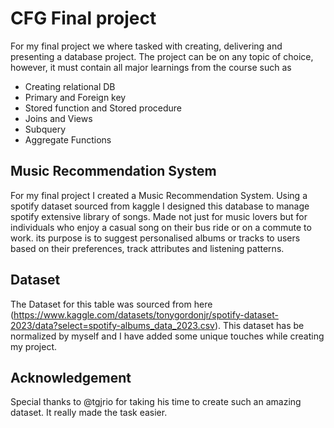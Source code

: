 # CFG Final project 
For my final project we where tasked with creating, delivering and presenting a database project. The project can be on any topic of choice, however, it must contain all major learnings from the course such as 
- Creating relational DB
- Primary and Foreign key
- Stored function and Stored procedure
- Joins and Views
- Subquery
- Aggregate Functions

## Music Recommendation System

For my final project I created a Music Recommendation System. Using a spotify dataset sourced from kaggle I designed this database to manage spotify extensive library of songs. Made not just for music lovers but for individuals who enjoy a casual song on their bus ride or on a commute to work. its purpose is to suggest personalised albums or tracks to users based on their preferences, track attributes and listening patterns. 

## Dataset
The Dataset for this table was sourced from here (https://www.kaggle.com/datasets/tonygordonjr/spotify-dataset-2023/data?select=spotify-albums_data_2023.csv). This dataset has be normalized by myself and I have added some unique touches while creating my project.


## Acknowledgement
Special thanks to @tgjrio for taking his time to create such an amazing dataset. It really made the task easier. 
